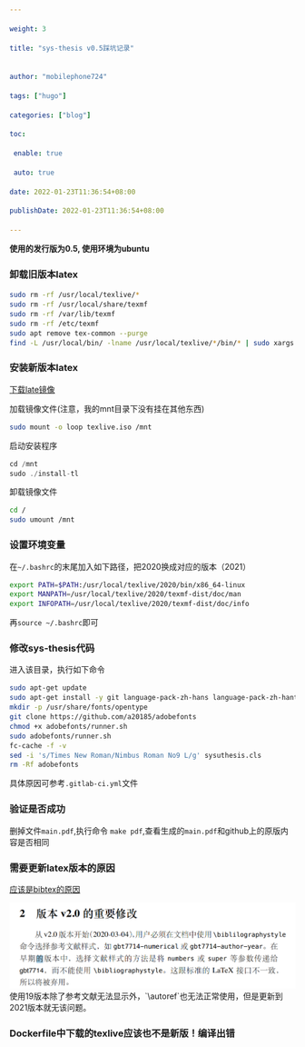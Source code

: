 ```yaml
---

weight: 3

title: "sys-thesis v0.5踩坑记录"


author: "mobilephone724"

tags: ["hugo"]

categories: ["blog"]

toc:

 enable: true

 auto: true

date: 2022-01-23T11:36:54+08:00

publishDate: 2022-01-23T11:36:54+08:00

---
```


**使用的发行版为0.5, 使用环境为ubuntu**

### 卸载旧版本latex

```bash
sudo rm -rf /usr/local/texlive/*
sudo rm -rf /usr/local/share/texmf
sudo rm -rf /var/lib/texmf
sudo rm -rf /etc/texmf
sudo apt remove tex-common --purge
find -L /usr/local/bin/ -lname /usr/local/texlive/*/bin/* | sudo xargs rm
```

### 安装新版本latex

[下载late镜像](https://mirrors.tuna.tsinghua.edu.cn/CTAN/systems/texlive/Images/)

加载镜像文件(注意，我的mnt目录下没有挂在其他东西)

```bash
sudo mount -o loop texlive.iso /mnt
```

启动安装程序

```c
cd /mnt 
sudo ./install-tl
```

卸载镜像文件

```bash
cd /
sudo umount /mnt
```

### 设置环境变量

在`~/.bashrc`的末尾加入如下路径，把2020换成对应的版本（2021）

```bash
export PATH=$PATH:/usr/local/texlive/2020/bin/x86_64-linux
export MANPATH=/usr/local/texlive/2020/texmf-dist/doc/man
export INFOPATH=/usr/local/texlive/2020/texmf-dist/doc/info
```

再`source ~/.bashrc`即可

### 修改sys-thesis代码

进入该目录，执行如下命令

```bash
sudo apt-get update
sudo apt-get install -y git language-pack-zh-hans language-pack-zh-hant
mkdir -p /usr/share/fonts/opentype
git clone https://github.com/a20185/adobefonts
chmod +x adobefonts/runner.sh
sudo adobefonts/runner.sh
fc-cache -f -v
sed -i 's/Times New Roman/Nimbus Roman No9 L/g' sysuthesis.cls
rm -Rf adobefonts
```

具体原因可参考`.gitlab-ci.yml`文件

### 验证是否成功

删掉文件`main.pdf`,执行命令 `make pdf`,查看生成的`main.pdf`和github上的原版内容是否相同

### 需要更新latex版本的原因

[应该是bibtex的原因](https://ctan.math.illinois.edu/biblio/bibtex/contrib/gbt7714/gbt7714.pdf)

<img src="pic/image-20220123113427702.png" alt="image-20220123113427702" style="zoom:200%;" />
使用19版本除了参考文献无法显示外，`\autoref`也无法正常使用，但是更新到2021版本就无该问题。

### Dockerfile中下载的texlive应该也不是新版！编译出错